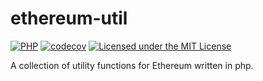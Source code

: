 # ethereum-util

[![PHP](https://github.com/web3p/ethereum-util/actions/workflows/php.yml/badge.svg)](https://github.com/web3p/ethereum-util/actions/workflows/php.yml)
[![codecov](https://codecov.io/gh/web3p/ethereum-util/branch/master/graph/badge.svg)](https://codecov.io/gh/web3p/ethereum-util)
[![Licensed under the MIT License](https://img.shields.io/badge/License-MIT-blue.svg)](https://github.com/web3p/ethereum-util/blob/master/LICENSE)

A collection of utility functions for Ethereum written in php.
